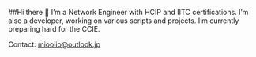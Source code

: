 ##Hi there 👋
I’m a Network Engineer with HCIP and IITC certifications.
I’m also a developer, working on various scripts and projects.
I’m currently preparing hard for the CCIE.

Contact: miooiio@outlook.jp

<!--
**Frieren39/frieren39** is a ✨ _special_ ✨ repository because its `README.md` (this file) appears on your GitHub profile.

Here are some ideas to get you started:

- 🔭 I’m currently working on ...
- 🌱 I’m currently learning ...
- 👯 I’m looking to collaborate on ...
- 🤔 I’m looking for help with ...
- 💬 Ask me about ...
- 📫 How to reach me: ...
- 😄 Pronouns: ...
- ⚡ Fun fact: ...
-->
